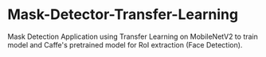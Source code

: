 # Mask-Detector-Transfer-Learning
Mask Detection Application using Transfer Learning on MobileNetV2 to train model and Caffe's pretrained model for RoI extraction (Face Detection).
